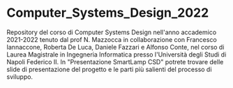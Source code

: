 # Computer_Systems_Design_2022
 Repository del corso di Computer Systems Design nell'anno accademico 2021-2022 tenuto dal prof N. Mazzocca in collaborazione con Francesco Iannaccone, Roberta De Luca, Daniele Fazzari e Alfonso Conte, nel corso di Laurea Magistrale in Ingegneria Informatica presso l'Università degli Studi di Napoli Federico II.
 In "Presentazione SmartLamp CSD" potrete trovare delle slide di presentazione del progetto e le parti più salienti del processo di sviluppo.
